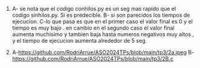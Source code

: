 1) A- se nota que el codigo conhilos.py es un seg mas rapido que el codigo sinhilos.py. Si es predecible.
   B- si son parecidos los tiempos de ejecucion.
   C-lo que pasa es que en el primer caso el valor final es 0 y el tiempo es muy bajo . en cambio en el segundo caso el valor final aumenta muchisimo y tambien baja hasta numeros negativos muy altos , y el tiempo de ejecucion aumenta alrededor de 5 seg.

2) A-https://github.com/RodriArrue/ASO2024TPs/blob/main/tp3/2a.jpeg
   B-https://github.com/RodriArrue/ASO2024TPs/blob/main/tp3/2B.c


